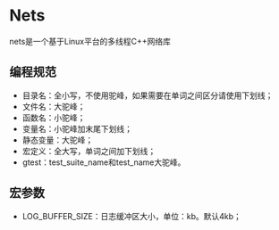 # Nets
nets是一个基于Linux平台的多线程C++网络库

## 编程规范
- 目录名：全小写，不使用驼峰，如果需要在单词之间区分请使用下划线；
- 文件名：大驼峰；
- 函数名：小驼峰；
- 变量名：小驼峰加末尾下划线；
- 静态变量：大驼峰；
- 宏定义：全大写，单词之间加下划线；
- gtest：test_suite_name和test_name大驼峰。

## 宏参数
- LOG_BUFFER_SIZE：日志缓冲区大小，单位：kb。默认4kb；
